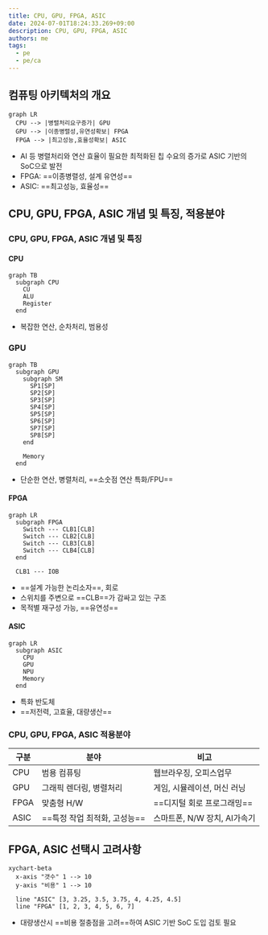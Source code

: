 ```yaml
---
title: CPU, GPU, FPGA, ASIC
date: 2024-07-01T18:24:33.269+09:00
description: CPU, GPU, FPGA, ASIC
authors: me
tags:
  - pe
  - pe/ca
---
```


## 컴퓨팅 아키텍처의 개요

```mermaid
graph LR
  CPU --> |병렬처리요구증가| GPU
  GPU --> |이종병렬성,유연성확보| FPGA
  FPGA --> |최고성능,효율성확보| ASIC
```

- AI 등 병렬처리와 연산 효율이 필요한 최적화된 칩 수요의 증가로 ASIC 기반의 SoC으로 발전
- FPGA: ==이종병렬성, 설계 유연성==
- ASIC: ==최고성능, 효율성==

## CPU, GPU, FPGA, ASIC 개념 및 특징, 적용분야

### CPU, GPU, FPGA, ASIC 개념 및 특징

#### CPU

```mermaid
graph TB
  subgraph CPU
    CU 
    ALU 
    Register
  end
```

- 복잡한 연산, 순차처리, 범용성

### GPU

```mermaid
graph TB
  subgraph GPU
    subgraph SM
      SP1[SP]
      SP2[SP]
      SP3[SP]
      SP4[SP]
      SP5[SP]
      SP6[SP]
      SP7[SP]
      SP8[SP]
    end

    Memory
  end
```

- 단순한 연산, 병렬처리, ==소숫점 연산 특화/FPU==

#### FPGA

```mermaid
graph LR
  subgraph FPGA
    Switch --- CLB1[CLB]
    Switch --- CLB2[CLB]
    Switch --- CLB3[CLB]
    Switch --- CLB4[CLB]
  end

  CLB1 --- IOB
```

- ==설계 가능한 논리소자==, 회로
- 스위치를 주변으로 ==CLB==가 감싸고 있는 구조
- 목적별 재구성 가능, ==유연성==

#### ASIC

```mermaid
graph LR
  subgraph ASIC
    CPU
    GPU
    NPU
    Memory
  end
```

- 특화 반도체
- ==저전력, 고효율, 대량생산==

### CPU, GPU, FPGA, ASIC 적용분야

| 구분 | 분야 | 비고 |
| --- | --- | --- |
| CPU | 범용 컴퓨팅 | 웹브라우징, 오피스업무 |
| GPU | 그래픽 렌더링, 병렬처리 | 게임, 시뮬레이션, 머신 러닝 |
| FPGA | 맞춤형 H/W | ==디지털 회로 프로그래밍== |
| ASIC | ==특정 작업 최적화, 고성능== | 스마트폰, N/W 장치, AI가속기 |

## FPGA, ASIC 선택시 고려사항

```mermaid
xychart-beta
  x-axis "갯수" 1 --> 10
  y-axis "비용" 1 --> 10

  line "ASIC" [3, 3.25, 3.5, 3.75, 4, 4.25, 4.5]
  line "FPGA" [1, 2, 3, 4, 5, 6, 7]
```

- 대량생산시 ==비용 절충점을 고려==하여 ASIC 기반 SoC 도입 검토 필요
